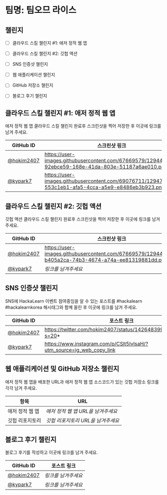 # 팀명: 팀오므 라이스 #

## 챌린지 ##

* [ ] 클라우드 스킬 챌린지 #1: 애저 정적 웹 앱
* [ ] 클라우드 스킬 챌린지 #2: 깃헙 액션
* [ ] SNS 인증샷 챌린지
* [ ] 웹 애플리케이션 챌린지
* [ ] GitHub 저장소 챌린지
* [ ] 블로그 후기 챌린지


## 클라우드 스킬 챌린지 #1: 애저 정적 웹 앱 ##

애저 정적 웹 앱 클라우드 스킬 챌린지 완료후 스크린샷을 찍어 저장한 후 이곳에 링크를 남겨 주세요.

| GitHub ID | 스크린샷 링크 |
| --------- | ------------- |
| [@hokim2407](https://github.com/hokim2407) | https://user-images.githubusercontent.com/67669579/129441678-92ebce59-168e-41da-803e-51187a6ae010.png |
| [@kypark7](https://github.com/kypark7) | https://user-images.githubusercontent.com/69076711/129471346-553c1eb1-afa5-4cca-a5e9-e8486eb3b923.png |



## 클라우드 스킬 챌린지 #2: 깃헙 액션 ##

깃헙 액션 클라우드 스킬 챌린지 완료후 스크린샷을 찍어 저장한 후 이곳에 링크를 남겨 주세요.

| GitHub ID | 스크린샷 링크 |
| --------- | ------------- |
| [@hokim2407](https://github.com/hokim2407) | https://user-images.githubusercontent.com/67669579/129441676-b405a2ca-74b3-4674-a74a-ee81319881dd.png |
| [@kypark7](https://github.com/kypark7) | *링크를 남겨주세요* |



## SNS 인증샷 챌린지 ##

SNS에 HackaLearn 이벤트 참여중임을 알 수 있는 포스트를 #hackalearn #hackalearnkorea 해시태그와 함꼐 올린 후 이곳에 링크를 남겨 주세요.

| GitHub ID | 포스트 링크 |
| --------- | ------------- |
| [@hokim2407](https://github.com/hokim2407) | https://twitter.com/hokim2407/status/1426483996884537347?s=20* |
| [@kypark7](https://github.com/kypark7) | https://www.instagram.com/p/CSlt5IvlsaH/?utm_source=ig_web_copy_link |



## 웹 애플리케이션 및 GitHub 저장소 챌린지 ##

애저 정적 웹 앱을 배포한 URL과 애저 정적 웹 앱 소스코드가 있는 깃헙 저장소 링크를 각각 남겨 주세요.

| 항목            | URL                                |
| --------------- | ---------------------------------- |
| 애저 정적 웹 앱 | *애저 정적 웹 앱 URL을 남겨주세요* |
| 깃헙 리포지토리 | *깃헙 리포지토리 URL을 남겨주세요* |


## 블로그 후기 챌린지 ##

블로그 후기를 작성하고 이곳에 링크를 남겨 주세요.

| GitHub ID | 포스트 링크 |
| --------- | ------------- |
| [@hokim2407](https://github.com/hokim2407) | *링크를 남겨주세요* |
| [@kypark7](https://github.com/kypark7) | *링크를 남겨주세요* |
